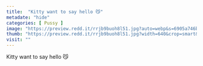 ```yaml
---
title:  "Kitty want to say hello 😼"
metadate: "hide"
categories: [ Pussy ]
image: "https://preview.redd.it/rrjb9buoh8l51.jpg?auto=webp&s=6905a746b6a804863a8d018948d2e6131e0ab499"
thumb: "https://preview.redd.it/rrjb9buoh8l51.jpg?width=640&crop=smart&auto=webp&s=4829463047b8af1ac498d90fe6554d45bfe010da"
visit: ""
---
```

Kitty want to say hello 😼
